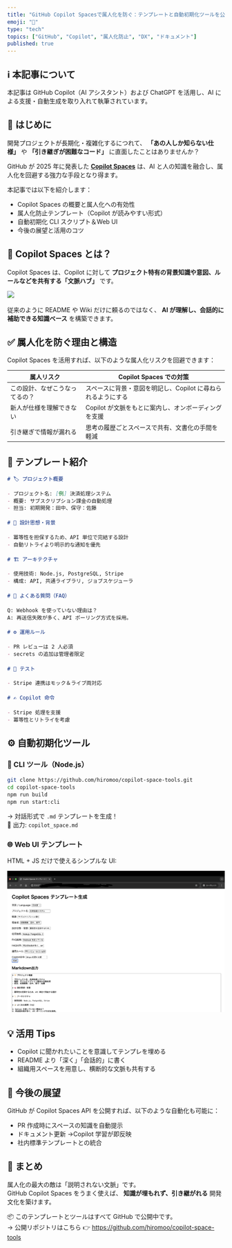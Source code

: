 ```yaml
---
title: "GitHub Copilot Spacesで属人化を防ぐ：テンプレートと自動初期化ツールを公開"
emoji: "🧠"
type: "tech"
topics: ["GitHub", "Copilot", "属人化防止", "DX", "ドキュメント"]
published: true
---
```


## ℹ️ 本記事について

本記事は GitHub Copilot（AI アシスタント）および ChatGPT を活用し、AI による支援・自動生成を取り入れて執筆されています。

## 🚀 はじめに

開発プロジェクトが長期化・複雑化するにつれて、 **「あの人しか知らない仕様」** や **「引き継ぎが困難なコード」** に直面したことはありませんか？

GitHub が 2025 年に発表した **[Copilot Spaces](https://github.com/features/preview/copilot-spaces)** は、AI と人の知識を融合し、属人化を回避する強力な手段となり得ます。

本記事では以下を紹介します：

- Copilot Spaces の概要と属人化への有効性
- 属人化防止テンプレート（Copilot が読みやすい形式）
- 自動初期化 CLI スクリプト＆Web UI
- 今後の展望と活用のコツ

## 🧭 Copilot Spaces とは？

Copilot Spaces は、Copilot に対して **プロジェクト特有の背景知識や意図、ルールなどを共有する「文脈ハブ」** です。

![](https://github.blog/wp-content/uploads/2025/05/CopilotSpacesHeroImage.png)

従来のように README や Wiki だけに頼るのではなく、 **AI が理解し、会話的に補助できる知識ベース** を構築できます。

## ✅ 属人化を防ぐ理由と構造

Copilot Spaces を活用すれば、以下のような属人化リスクを回避できます：

| 属人リスク                     | Copilot Spaces での対策                                      |
| ------------------------------ | ------------------------------------------------------------ |
| この設計、なぜこうなってるの？ | スペースに背景・意図を明記し、Copilot に尋ねられるようにする |
| 新人が仕様を理解できない       | Copilot が文脈をもとに案内し、オンボーディングを支援         |
| 引き継ぎで情報が漏れる         | 思考の履歴ごとスペースで共有、文書化の手間を軽減             |

## 📄 テンプレート紹介

```markdown
# 🏷️ プロジェクト概要

- プロジェクト名: [例] 決済処理システム
- 概要: サブスクリプション課金の自動処理
- 担当: 初期開発：田中、保守：佐藤

# 🧠 設計思想・背景

- 冪等性を担保するため、API 単位で完結する設計
- 自動リトライより明示的な通知を優先

# 🏗️ アーキテクチャ

- 使用技術: Node.js, PostgreSQL, Stripe
- 構成: API, 共通ライブラリ, ジョブスケジューラ

# 📝 よくある質問（FAQ）

Q: Webhook を使っていない理由は？  
A: 再送信失敗が多く、API ポーリング方式を採用。

# ⚙️ 運用ルール

- PR レビューは 2 人必須
- secrets の追加は管理者限定

# 🧪 テスト

- Stripe 連携はモック＆ライブ両対応

# ✍️ Copilot 命令

- Stripe 処理を支援
- 冪等性とリトライを考慮
```

## ⚙️ 自動初期化ツール

### 🔧 CLI ツール（Node.js）

```bash
git clone https://github.com/hiromoo/copilot-space-tools.git
cd copilot-space-tools
npm run build
npm run start:cli
```

→ 対話形式で `.md` テンプレートを生成！  
📄 出力: `copilot_space.md`

### 🌐 Web UI テンプレート

HTML + JS だけで使えるシンプルな UI:

![](https://raw.githubusercontent.com/hiromoo/copilot-space-tools/main/assets/web-preview.png)

## 💡 活用 Tips

- Copilot に聞かれたいことを意識してテンプレを埋める
- README より「深く」「会話的」に書く
- 組織用スペースを用意し、横断的な文脈も共有する

## 🔮 今後の展望

GitHub が Copilot Spaces API を公開すれば、以下のような自動化も可能に：

- PR 作成時にスペースの知識を自動提示
- ドキュメント更新 →Copilot 学習が即反映
- 社内標準テンプレートとの統合

## 📝 まとめ

属人化の最大の敵は「説明されない文脈」です。  
GitHub Copilot Spaces をうまく使えば、 **知識が埋もれず、引き継がれる** 開発文化を築けます。

📦 このテンプレートとツールはすべて GitHub で公開中です。  
→ 公開リポジトリはこちら 👉 https://github.com/hiromoo/copilot-space-tools

